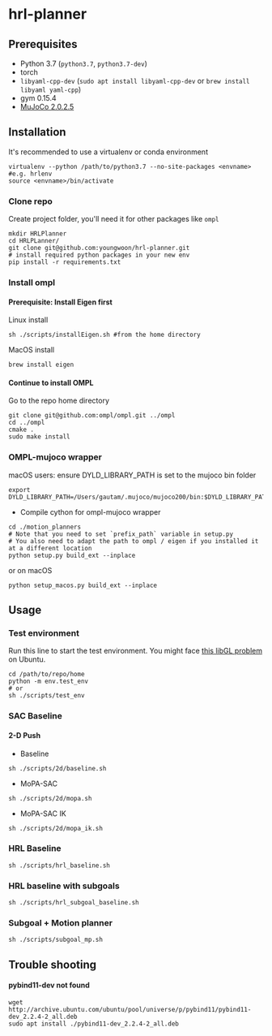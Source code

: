 # hrl-planner

## Prerequisites
- Python 3.7 (`python3.7`, `python3.7-dev`)
- torch
- `libyaml-cpp-dev` (`sudo apt install libyaml-cpp-dev` or `brew install libyaml yaml-cpp`)
- gym 0.15.4
- [MuJoCo 2.0.2.5 ](http://www.mujoco.org/)

## Installation 
It's recommended to use a virtualenv or conda environment
```
virtualenv --python /path/to/python3.7 --no-site-packages <envname> #e.g. hrlenv
source <envname>/bin/activate
```

### Clone repo
Create project folder, you'll need it for other packages like `ompl`
```
mkdir HRLPlanner
cd HRLPLanner/
git clone git@github.com:youngwoon/hrl-planner.git
# install required python packages in your new env
pip install -r requirements.txt
```

### Install ompl
#### Prerequisite: Install Eigen first
Linux install

```
sh ./scripts/installEigen.sh #from the home directory
```
MacOS install

```
brew install eigen
```
#### Continue to install OMPL
Go to the repo home directory
```
git clone git@github.com:ompl/ompl.git ../ompl
cd ../ompl
cmake .
sudo make install
```

### OMPL-mujoco wrapper 

macOS users: ensure DYLD_LIBRARY_PATH is set to the mujoco bin folder
```
export DYLD_LIBRARY_PATH=/Users/gautam/.mujoco/mujoco200/bin:$DYLD_LIBRARY_PATH
```

- Compile cython for ompl-mujoco wrapper

```
cd ./motion_planners
# Note that you need to set `prefix_path` variable in setup.py
# You also need to adapt the path to ompl / eigen if you installed it at a different location
python setup.py build_ext --inplace
```
or on macOS
```
python setup_macos.py build_ext --inplace
```


## Usage
### Test environment
Run this line to start the test environment. You might face [this libGL problem](https://github.com/openai/mujoco-py/issues/268) on Ubuntu.
```
cd /path/to/repo/home
python -m env.test_env 
# or 
sh ./scripts/test_env
````

### SAC Baseline

#### 2-D Push

- Baseline
```
sh ./scripts/2d/baseline.sh
```
- MoPA-SAC

````
sh ./scripts/2d/mopa.sh
````

- MoPA-SAC IK
```
sh ./scripts/2d/mopa_ik.sh
`````


### HRL Baseline
```
sh ./scripts/hrl_baseline.sh
```

### HRL baseline with subgoals
```
sh ./scripts/hrl_subgoal_baseline.sh
```

### Subgoal + Motion planner
```
sh ./scripts/subgoal_mp.sh
```

## Trouble shooting

#### pybind11-dev not found
```
wget http://archive.ubuntu.com/ubuntu/pool/universe/p/pybind11/pybind11-dev_2.2.4-2_all.deb
sudo apt install ./pybind11-dev_2.2.4-2_all.deb
```

